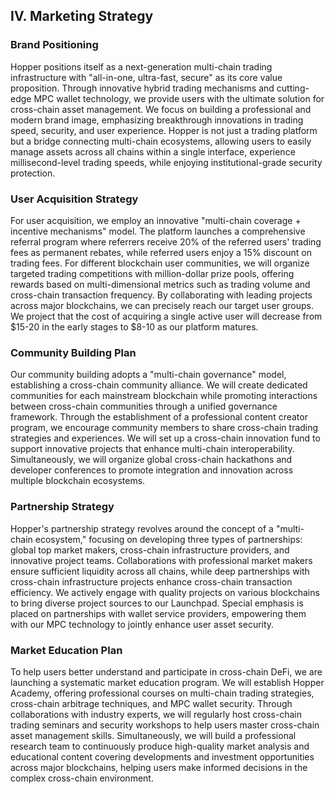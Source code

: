 ## **IV. Marketing Strategy**

### **Brand Positioning**

Hopper positions itself as a next-generation multi-chain trading infrastructure with "all-in-one, ultra-fast, secure" as its core value proposition. Through innovative hybrid trading mechanisms and cutting-edge MPC wallet technology, we provide users with the ultimate solution for cross-chain asset management. We focus on building a professional and modern brand image, emphasizing breakthrough innovations in trading speed, security, and user experience. Hopper is not just a trading platform but a bridge connecting multi-chain ecosystems, allowing users to easily manage assets across all chains within a single interface, experience millisecond-level trading speeds, while enjoying institutional-grade security protection.

### **User Acquisition Strategy**

For user acquisition, we employ an innovative "multi-chain coverage + incentive mechanisms" model. The platform launches a comprehensive referral program where referrers receive 20% of the referred users' trading fees as permanent rebates, while referred users enjoy a 15% discount on trading fees. For different blockchain user communities, we will organize targeted trading competitions with million-dollar prize pools, offering rewards based on multi-dimensional metrics such as trading volume and cross-chain transaction frequency. By collaborating with leading projects across major blockchains, we can precisely reach our target user groups. We project that the cost of acquiring a single active user will decrease from $15-20 in the early stages to $8-10 as our platform matures.

### **Community Building Plan**

Our community building adopts a "multi-chain governance" model, establishing a cross-chain community alliance. We will create dedicated communities for each mainstream blockchain while promoting interactions between cross-chain communities through a unified governance framework. Through the establishment of a professional content creator program, we encourage community members to share cross-chain trading strategies and experiences. We will set up a cross-chain innovation fund to support innovative projects that enhance multi-chain interoperability. Simultaneously, we will organize global cross-chain hackathons and developer conferences to promote integration and innovation across multiple blockchain ecosystems.

### **Partnership Strategy**

Hopper's partnership strategy revolves around the concept of a "multi-chain ecosystem," focusing on developing three types of partnerships: global top market makers, cross-chain infrastructure providers, and innovative project teams. Collaborations with professional market makers ensure sufficient liquidity across all chains, while deep partnerships with cross-chain infrastructure projects enhance cross-chain transaction efficiency. We actively engage with quality projects on various blockchains to bring diverse project sources to our Launchpad. Special emphasis is placed on partnerships with wallet service providers, empowering them with our MPC technology to jointly enhance user asset security.

### **Market Education Plan**

To help users better understand and participate in cross-chain DeFi, we are launching a systematic market education program. We will establish Hopper Academy, offering professional courses on multi-chain trading strategies, cross-chain arbitrage techniques, and MPC wallet security. Through collaborations with industry experts, we will regularly host cross-chain trading seminars and security workshops to help users master cross-chain asset management skills. Simultaneously, we will build a professional research team to continuously produce high-quality market analysis and educational content covering developments and investment opportunities across major blockchains, helping users make informed decisions in the complex cross-chain environment.
